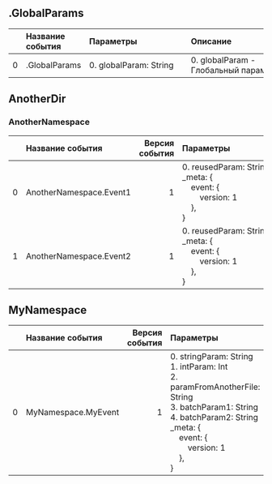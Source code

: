 

## .GlobalParams

|    | Название события   | Параметры&nbsp;&nbsp;&nbsp;&nbsp;&nbsp;&nbsp;&nbsp;&nbsp;&nbsp;&nbsp;&nbsp;&nbsp;&nbsp;&nbsp;&nbsp;&nbsp;&nbsp;&nbsp;&nbsp;&nbsp;&nbsp;   | Описание&nbsp;&nbsp;&nbsp;&nbsp;&nbsp;&nbsp;&nbsp;&nbsp;&nbsp;&nbsp;&nbsp;&nbsp;&nbsp;&nbsp;&nbsp;&nbsp;&nbsp;&nbsp;&nbsp;&nbsp;&nbsp;&nbsp;&nbsp;&nbsp;&nbsp;&nbsp;&nbsp;&nbsp;&nbsp;&nbsp;&nbsp;&nbsp;&nbsp;&nbsp;&nbsp;&nbsp;&nbsp;   | Комментарий&nbsp;&nbsp;&nbsp;&nbsp;&nbsp;&nbsp;&nbsp;&nbsp;&nbsp;&nbsp;&nbsp;&nbsp;&nbsp;&nbsp;&nbsp;&nbsp;&nbsp;&nbsp;&nbsp;&nbsp;&nbsp;&nbsp;&nbsp;&nbsp;&nbsp;&nbsp;&nbsp;&nbsp;&nbsp;&nbsp;&nbsp;&nbsp;&nbsp;&nbsp;   |
|---:|:-------------------|:------------------------------------------------------------------------------------------------------------------------------------------|:-----------------------------------------------------------------------------------------------------------------------------------------------------------------------------------------------------------------------------------------|:--------------------------------------------------------------------------------------------------------------------------------------------------------------------------------------------------------------------------|
|  0 | .GlobalParams      | 0. globalParam: String<br>                                                                                                                | 0. globalParam - Глобальный&nbsp;параметр,&nbsp;который&nbsp;добавится&nbsp;к&nbsp;каждомоу&nbsp;событию<br>                                                                                                                             |                                                                                                                                                                                                                           |

## AnotherDir



### AnotherNamespace

|    | Название события        |   Версия события | Параметры&nbsp;&nbsp;&nbsp;&nbsp;&nbsp;&nbsp;&nbsp;&nbsp;&nbsp;&nbsp;&nbsp;&nbsp;&nbsp;&nbsp;&nbsp;&nbsp;&nbsp;&nbsp;&nbsp;&nbsp;&nbsp;                                 | Описание&nbsp;&nbsp;&nbsp;&nbsp;&nbsp;&nbsp;&nbsp;&nbsp;&nbsp;&nbsp;&nbsp;&nbsp;&nbsp;&nbsp;&nbsp;&nbsp;&nbsp;&nbsp;&nbsp;&nbsp;&nbsp;&nbsp;&nbsp;&nbsp;&nbsp;&nbsp;&nbsp;&nbsp;&nbsp;&nbsp;&nbsp;&nbsp;&nbsp;&nbsp;&nbsp;&nbsp;&nbsp;   | Комментарий&nbsp;&nbsp;&nbsp;&nbsp;&nbsp;&nbsp;&nbsp;&nbsp;&nbsp;&nbsp;&nbsp;&nbsp;&nbsp;&nbsp;&nbsp;&nbsp;&nbsp;&nbsp;&nbsp;&nbsp;&nbsp;&nbsp;&nbsp;&nbsp;&nbsp;&nbsp;&nbsp;&nbsp;&nbsp;&nbsp;&nbsp;&nbsp;&nbsp;&nbsp;   | Android                                | WebSmartTV                             | iOS                                    |
|---:|:------------------------|-----------------:|:------------------------------------------------------------------------------------------------------------------------------------------------------------------------|:-----------------------------------------------------------------------------------------------------------------------------------------------------------------------------------------------------------------------------------------|:--------------------------------------------------------------------------------------------------------------------------------------------------------------------------------------------------------------------------|:---------------------------------------|:---------------------------------------|:---------------------------------------|
|  0 | AnotherNamespace.Event1 |                1 | 0. reusedParam: String<br>_meta: {<br>&nbsp;&nbsp;&nbsp;&nbsp;event: {<br>&nbsp;&nbsp;&nbsp;&nbsp;&nbsp;&nbsp;&nbsp;&nbsp;version: 1<br>&nbsp;&nbsp;&nbsp;&nbsp;},<br>} | Первое&nbsp;событие&nbsp;с&nbsp;переиспользуемым&nbsp;параметром<br><br>0. reusedParam - Параметр,&nbsp;который&nbsp;переиспользуется&nbsp;в&nbsp;нескольких&nbsp;событиях<br>                                                           |                                                                                                                                                                                                                           | В разработке‍ https://st.yandex-team.ru | В разработке‍ https://st.yandex-team.ru | В разработке‍ https://st.yandex-team.ru |
|  1 | AnotherNamespace.Event2 |                1 | 0. reusedParam: String<br>_meta: {<br>&nbsp;&nbsp;&nbsp;&nbsp;event: {<br>&nbsp;&nbsp;&nbsp;&nbsp;&nbsp;&nbsp;&nbsp;&nbsp;version: 1<br>&nbsp;&nbsp;&nbsp;&nbsp;},<br>} | Второе&nbsp;событие&nbsp;с&nbsp;переиспользуемым&nbsp;параметром<br><br>0. reusedParam - Параметр,&nbsp;который&nbsp;переиспользуется&nbsp;в&nbsp;нескольких&nbsp;событиях<br>                                                           |                                                                                                                                                                                                                           | В разработке‍ https://st.yandex-team.ru | В разработке‍ https://st.yandex-team.ru | В разработке‍ https://st.yandex-team.ru |

## MyNamespace

|    | Название события    |   Версия события | Параметры&nbsp;&nbsp;&nbsp;&nbsp;&nbsp;&nbsp;&nbsp;&nbsp;&nbsp;&nbsp;&nbsp;&nbsp;&nbsp;&nbsp;&nbsp;&nbsp;&nbsp;&nbsp;&nbsp;&nbsp;&nbsp;                                                                                                                                            | Описание&nbsp;&nbsp;&nbsp;&nbsp;&nbsp;&nbsp;&nbsp;&nbsp;&nbsp;&nbsp;&nbsp;&nbsp;&nbsp;&nbsp;&nbsp;&nbsp;&nbsp;&nbsp;&nbsp;&nbsp;&nbsp;&nbsp;&nbsp;&nbsp;&nbsp;&nbsp;&nbsp;&nbsp;&nbsp;&nbsp;&nbsp;&nbsp;&nbsp;&nbsp;&nbsp;&nbsp;&nbsp;                                                                                                                                                                                               | Комментарий&nbsp;&nbsp;&nbsp;&nbsp;&nbsp;&nbsp;&nbsp;&nbsp;&nbsp;&nbsp;&nbsp;&nbsp;&nbsp;&nbsp;&nbsp;&nbsp;&nbsp;&nbsp;&nbsp;&nbsp;&nbsp;&nbsp;&nbsp;&nbsp;&nbsp;&nbsp;&nbsp;&nbsp;&nbsp;&nbsp;&nbsp;&nbsp;&nbsp;&nbsp;   | Android                        | WebSmartTV                             | iOS                            |
|---:|:--------------------|-----------------:|:-----------------------------------------------------------------------------------------------------------------------------------------------------------------------------------------------------------------------------------------------------------------------------------|:-------------------------------------------------------------------------------------------------------------------------------------------------------------------------------------------------------------------------------------------------------------------------------------------------------------------------------------------------------------------------------------------------------------------------------------|:--------------------------------------------------------------------------------------------------------------------------------------------------------------------------------------------------------------------------|:-------------------------------|:---------------------------------------|:-------------------------------|
|  0 | MyNamespace.MyEvent |                1 | 0. stringParam: String<br>1. intParam: Int<br>2. paramFromAnotherFile: String<br>3. batchParam1: String<br>4. batchParam2: String<br>_meta: {<br>&nbsp;&nbsp;&nbsp;&nbsp;event: {<br>&nbsp;&nbsp;&nbsp;&nbsp;&nbsp;&nbsp;&nbsp;&nbsp;version: 1<br>&nbsp;&nbsp;&nbsp;&nbsp;},<br>} | События&nbsp;со&nbsp;всеми&nbsp;возможными&nbsp;типами&nbsp;параметров<br><br>0. stringParam - Парамтер&nbsp;типа&nbsp;String<br>1. intParam - Параметр&nbsp;типа&nbsp;Int<br>2. paramFromAnotherFile - Параметр,&nbsp;описанный&nbsp;в&nbsp;отдельным&nbsp;файле.<br>3. batchParam1 - Параметр,&nbsp;описанный&nbsp;в&nbsp;отдельным&nbsp;файле.<br>4. batchParam2 - Параметр,&nbsp;описанный&nbsp;в&nbsp;отдельным&nbsp;файле.<br> |                                                                                                                                                                                                                           | 3.14 https://st.yandex-team.ru | В разработке‍ https://st.yandex-team.ru | 4.13 https://st.yandex-team.ru |